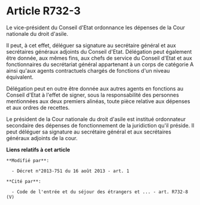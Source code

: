 # Article R732-3

Le vice-président du Conseil d'Etat ordonnance les dépenses de la Cour nationale du droit d'asile. 

Il peut, à cet effet, déléguer sa signature au secrétaire général et aux secrétaires généraux adjoints du Conseil d'Etat.
Délégation peut également être donnée, aux mêmes fins, aux chefs de service du Conseil d'Etat et aux fonctionnaires du
secrétariat général appartenant à un corps de catégorie A ainsi qu'aux agents contractuels chargés de fonctions d'un niveau
équivalent. 

Délégation peut en outre être donnée aux autres agents en fonctions au Conseil d'Etat à l'effet de signer, sous la
responsabilité des personnes mentionnées aux deux premiers alinéas, toute pièce relative aux dépenses et aux ordres de
recettes. 

Le président de la Cour nationale du droit d'asile est institué ordonnateur secondaire des dépenses de fonctionnement de la
juridiction qu'il préside. Il peut déléguer sa signature au secrétaire général et aux secrétaires généraux adjoints de la
cour.

**Liens relatifs à cet article**

	**Modifié par**:

	  - Décret n°2013-751 du 16 août 2013 - art. 1

	**Cité par**:

	  - Code de l'entrée et du séjour des étrangers et ... - art. R732-8 (V)
